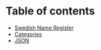 # Table of contents

* [Swedish Name Register](README.md)
* [Categories](categories.md)
* [JSON](json.md)
